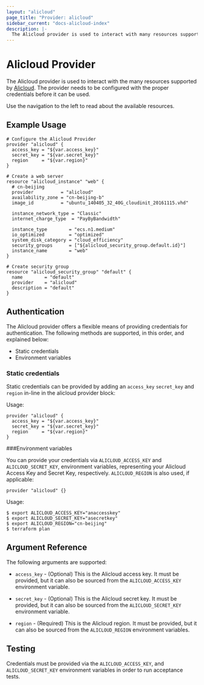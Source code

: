 ```yaml
---
layout: "alicloud"
page_title: "Provider: alicloud"
sidebar_current: "docs-alicloud-index"
description: |-
  The Alicloud provider is used to interact with many resources supported by Alicloud. The provider needs to be configured with the proper credentials before it can be used.
---
```


# Alicloud Provider

The Alicloud provider is used to interact with the
many resources supported by [Alicloud](https://www.aliyun.com). The provider needs to be configured
with the proper credentials before it can be used.

Use the navigation to the left to read about the available resources.

## Example Usage

```
# Configure the Alicloud Provider
provider "alicloud" {
  access_key = "${var.access_key}"
  secret_key = "${var.secret_key}"
  region     = "${var.region}"
}

# Create a web server
resource "alicloud_instance" "web" {
  # cn-beijing
  provider          = "alicloud"
  availability_zone = "cn-beijing-b"
  image_id          = "ubuntu_140405_32_40G_cloudinit_20161115.vhd"

  instance_network_type = "Classic"
  internet_charge_type  = "PayByBandwidth"

  instance_type        = "ecs.n1.medium"
  io_optimized         = "optimized"
  system_disk_category = "cloud_efficiency"
  security_groups      = ["${alicloud_security_group.default.id}"]
  instance_name        = "web"
}

# Create security group
resource "alicloud_security_group" "default" {
  name        = "default"
  provider    = "alicloud"
  description = "default"
}
```

## Authentication

The Alicloud provider offers a flexible means of providing credentials for authentication.
The following methods are supported, in this order, and explained below:

- Static credentials
- Environment variables

### Static credentials ###

Static credentials can be provided by adding an `access_key` `secret_key` and `region` in-line in the
alicloud provider block:

Usage:

```
provider "alicloud" {
  access_key = "${var.access_key}"
  secret_key = "${var.secret_key}"
  region     = "${var.region}"
}
```


###Environment variables

You can provide your credentials via `ALICLOUD_ACCESS_KEY` and `ALICLOUD_SECRET_KEY`,
environment variables, representing your Alicloud Access Key and Secret Key, respectively.
`ALICLOUD_REGION` is also used, if applicable:

```
provider "alicloud" {}
```

Usage:

```
$ export ALICLOUD_ACCESS_KEY="anaccesskey"
$ export ALICLOUD_SECRET_KEY="asecretkey"
$ export ALICLOUD_REGION="cn-beijing"
$ terraform plan
```


## Argument Reference

The following arguments are supported:

* `access_key` - (Optional) This is the Alicloud access key. It must be provided, but
  it can also be sourced from the `ALICLOUD_ACCESS_KEY` environment variable.

* `secret_key` - (Optional) This is the Alicloud secret key. It must be provided, but
  it can also be sourced from the `ALICLOUD_SECRET_KEY` environment variable.

* `region` - (Required) This is the Alicloud region. It must be provided, but
  it can also be sourced from the `ALICLOUD_REGION` environment variables.


## Testing

Credentials must be provided via the `ALICLOUD_ACCESS_KEY`, and `ALICLOUD_SECRET_KEY` environment variables in order to run acceptance tests.


